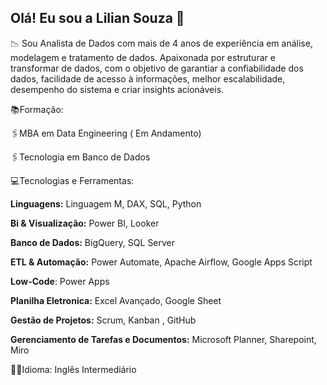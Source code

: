 ## Olá!  Eu sou a Lilian Souza 👋



📉 Sou Analista de Dados com mais de 4 anos de experiência em análise, modelagem e tratamento de dados. 
Apaixonada por estruturar e transformar de dados, com o objetivo de garantiar a confiabilidade dos dados, facilidade de acesso à informações, melhor escalabilidade, desempenho do sistema e criar insights acionáveis.



📚Formação:

  🖇️MBA em Data Engineering ( Em Andamento)
  
  🖇️Tecnologia em Banco de Dados



💻Tecnologias e Ferramentas:

**Linguagens:** Linguagem M, DAX, SQL, Python

**Bi & Visualização:** Power BI, Looker

**Banco de Dados:** BigQuery, SQL Server

**ETL & Automação:**  Power Automate, Apache Airflow, Google Apps Script

**Low-Code**: Power Apps

**Planilha Eletronica:** Excel Avançado, Google Sheet

**Gestão de Projetos:** Scrum, Kanban , GitHub

**Gerenciamento de Tarefas e Documentos:** Microsoft Planner, Sharepoint, Miro 



🔗👅Idioma:
Inglês Intermediário




